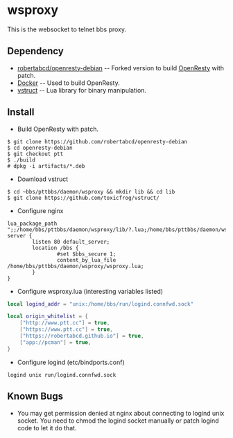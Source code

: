 # wsproxy

This is the websocket to telnet bbs proxy.

## Dependency

- [robertabcd/openresty-debian](https://github.com/robertabcd/openresty-debian) -- Forked version to build [OpenResty](https://openresty.org) with patch.
- [Docker](https://www.docker.com/) -- Used to build OpenResty.
- [vstruct](https://github.com/toxicfrog/vstruct/) -- Lua library for binary manipulation.

## Install

- Build OpenResty with patch.
```
$ git clone https://github.com/robertabcd/openresty-debian
$ cd openresty-debian
$ git checkout ptt
$ ./build
# dpkg -i artifacts/*.deb
```

- Download vstruct
```
$ cd ~bbs/pttbbs/daemon/wsproxy && mkdir lib && cd lib
$ git clone https://github.com/toxicfrog/vstruct/
```

- Configure nginx
```nginx
lua_package_path ";;/home/bbs/pttbbs/daemon/wsproxy/lib/?.lua;/home/bbs/pttbbs/daemon/wsproxy/lib/?/init.lua";
server {
        listen 80 default_server;
        location /bbs {
                #set $bbs_secure 1;
                content_by_lua_file /home/bbs/pttbbs/daemon/wsproxy/wsproxy.lua;
        }
}
```

- Configure wsproxy.lua (interesting variables listed)
```lua
local logind_addr = "unix:/home/bbs/run/logind.connfwd.sock"

local origin_whitelist = {
    ["http://www.ptt.cc"] = true,
    ["https://www.ptt.cc"] = true,
    ["https://robertabcd.github.io"] = true,
    ["app://pcman"] = true,
}
```

- Configure logind (etc/bindports.conf)
```
logind unix run/logind.connfwd.sock
```

## Known Bugs

- You may get permission denied at nginx about connecting to logind unix socket. You need to chmod the logind socket manually or patch logind code to let it do that.
